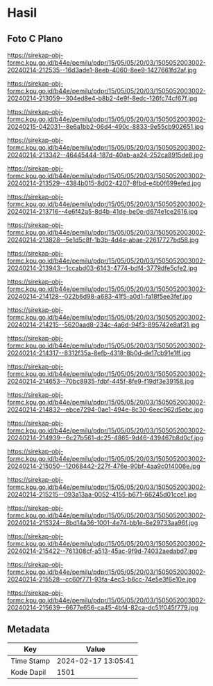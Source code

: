 # Hasil

## Foto C Plano

https://sirekap-obj-formc.kpu.go.id/b44e/pemilu/pdpr/15/05/05/20/03/1505052003002-20240214-212535--16d3ade1-8eeb-4060-8ee9-1427661fd2af.jpg

https://sirekap-obj-formc.kpu.go.id/b44e/pemilu/pdpr/15/05/05/20/03/1505052003002-20240214-213059--304ed8e4-b8b2-4e9f-8edc-126fc74cf67f.jpg

https://sirekap-obj-formc.kpu.go.id/b44e/pemilu/pdpr/15/05/05/20/03/1505052003002-20240215-042031--8e6a1bb2-06d4-490c-8833-9e55cb902651.jpg

https://sirekap-obj-formc.kpu.go.id/b44e/pemilu/pdpr/15/05/05/20/03/1505052003002-20240214-213342--46445444-187d-40ab-aa24-252ca8915de8.jpg

https://sirekap-obj-formc.kpu.go.id/b44e/pemilu/pdpr/15/05/05/20/03/1505052003002-20240214-213529--4384b015-8d02-4207-8fbd-e4b0f699efed.jpg

https://sirekap-obj-formc.kpu.go.id/b44e/pemilu/pdpr/15/05/05/20/03/1505052003002-20240214-213716--4e6f42a5-8d4b-41de-be0e-d674e1ce2616.jpg

https://sirekap-obj-formc.kpu.go.id/b44e/pemilu/pdpr/15/05/05/20/03/1505052003002-20240214-213828--5e1d5c8f-1b3b-4d4e-abae-22617727bd58.jpg

https://sirekap-obj-formc.kpu.go.id/b44e/pemilu/pdpr/15/05/05/20/03/1505052003002-20240214-213943--1ccabd03-6143-4774-bdf4-3779dfe5cfe2.jpg

https://sirekap-obj-formc.kpu.go.id/b44e/pemilu/pdpr/15/05/05/20/03/1505052003002-20240214-214128--022b6d98-a683-41f5-a0d1-fa18f5ee3fef.jpg

https://sirekap-obj-formc.kpu.go.id/b44e/pemilu/pdpr/15/05/05/20/03/1505052003002-20240214-214215--5620aad8-234c-4a6d-94f3-895742e8af31.jpg

https://sirekap-obj-formc.kpu.go.id/b44e/pemilu/pdpr/15/05/05/20/03/1505052003002-20240214-214317--8312f35a-8efb-4318-8b0d-de17cb91e1ff.jpg

https://sirekap-obj-formc.kpu.go.id/b44e/pemilu/pdpr/15/05/05/20/03/1505052003002-20240214-214653--70bc8935-fdbf-445f-8fe9-f19df3e39158.jpg

https://sirekap-obj-formc.kpu.go.id/b44e/pemilu/pdpr/15/05/05/20/03/1505052003002-20240214-214832--ebce7294-0ae1-494e-8c30-6eec962d5ebc.jpg

https://sirekap-obj-formc.kpu.go.id/b44e/pemilu/pdpr/15/05/05/20/03/1505052003002-20240214-214939--6c27b561-dc25-4865-9d46-439467b8d0cf.jpg

https://sirekap-obj-formc.kpu.go.id/b44e/pemilu/pdpr/15/05/05/20/03/1505052003002-20240214-215050--12068442-227f-476e-90bf-4aa9c014006e.jpg

https://sirekap-obj-formc.kpu.go.id/b44e/pemilu/pdpr/15/05/05/20/03/1505052003002-20240214-215215--093a13aa-0052-4155-b671-66245d01cce1.jpg

https://sirekap-obj-formc.kpu.go.id/b44e/pemilu/pdpr/15/05/05/20/03/1505052003002-20240214-215324--8bd14a36-1001-4e74-bb1e-8e29733aa96f.jpg

https://sirekap-obj-formc.kpu.go.id/b44e/pemilu/pdpr/15/05/05/20/03/1505052003002-20240214-215422--761308cf-a513-45ac-9f9d-74032aedabd7.jpg

https://sirekap-obj-formc.kpu.go.id/b44e/pemilu/pdpr/15/05/05/20/03/1505052003002-20240214-215528--cc60f771-93fa-4ec3-b6cc-74e5e3f6e10e.jpg

https://sirekap-obj-formc.kpu.go.id/b44e/pemilu/pdpr/15/05/05/20/03/1505052003002-20240214-215639--6677e656-ca45-4bf4-82ca-dc51f045f779.jpg


## Metadata

| Key        | Value               |
| ---------- | ------------------- |
| Time Stamp | 2024-02-17 13:05:41 |
| Kode Dapil | 1501                |



